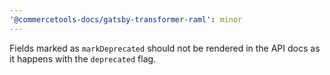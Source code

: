 ```yaml
---
'@commercetools-docs/gatsby-transformer-raml': minor
---
```


Fields marked as `markDeprecated` should not be rendered in the API docs as it happens with the `deprecated` flag.
